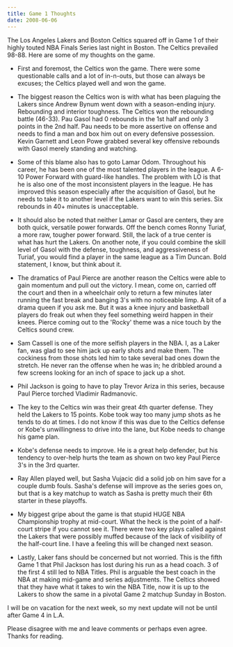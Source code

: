 ```yaml
---
title: Game 1 Thoughts
date: 2008-06-06
---
```


The Los Angeles Lakers and Boston Celtics squared off in Game 1 of their highly touted NBA Finals Series last night in Boston. The Celtics prevailed 98-88. Here are some of my thoughts on the game.

* First and foremost, the Celtics won the game. There were some questionable calls and a lot of in-n-outs, but those can always be excuses; the Celtics played well and won the game.

* The biggest reason the Celtics won is with what has been plaguing the Lakers since Andrew Bynum went down with a season-ending injury. Rebounding and interior toughness. The Celtics won the rebounding battle (46-33). Pau Gasol had 0 rebounds in the 1st half and only 3 points in the 2nd half. Pau needs to be more assertive on offense and needs to find a man and box him out on every defensive possession. Kevin Garnett and Leon Powe grabbed several key offensive rebounds with Gasol merely standing and watching.

* Some of this blame also has to goto Lamar Odom. Throughout his career, he has been one of the most talented players in the league. A 6-10 Power Forward with guard-like handles. The problem with LO is that he is also one of the most inconsistent players in the league. He has improved this season especially after the acquisition of Gasol, but he needs to take it to another level if the Lakers want to win this series. Six rebounds in 40+ minutes is unacceptable.

* It should also be noted that neither Lamar or Gasol are centers, they are both quick, versatile power forwards. Off the bench comes Ronny Turiaf, a more raw, tougher power forward. Still, the lack of a true center is what has hurt the Lakers. On another note, if you could combine the skill level of Gasol with the defense, toughness, and aggressiveness of Turiaf, you would find a player in the same league as a Tim Duncan. Bold statement, I know, but think about it.

* The dramatics of Paul Pierce are another reason the Celtics were able to gain momentum and pull out the victory. I mean, come on, carried off the court and then in a wheelchair only to return a few minutes later running the fast break and banging 3's with no noticeable limp. A bit of a drama queen if you ask me. But it was a knee injury and basketball players do freak out when they feel something weird happen in their knees. Pierce coming out to the 'Rocky' theme was a nice touch by the Celtics sound crew.

* Sam Cassell is one of the more selfish players in the NBA. I, as a Laker fan, was glad to see him jack up early shots and make them. The cockiness from those shots led him to take several bad ones down the stretch. He never ran the offense when he was in; he dribbled around a few screens looking for an inch of space to jack up a shot.

* Phil Jackson is going to have to play Trevor Ariza in this series, because Paul Pierce torched Vladimir Radmanovic.

* The key to the Celtics win was their great 4th quarter defense. They held the Lakers to 15 points. Kobe took way too many jump shots as he tends to do at times. I do not know if this was due to the Celtics defense or Kobe's unwillingness to drive into the lane, but Kobe needs to change his game plan.

* Kobe's defense needs to improve. He is a great help defender, but his tendency to over-help hurts the team as shown on two key Paul Pierce 3's in the 3rd quarter.

* Ray Allen played well, but Sasha Vujacic did a solid job on him save for a couple dumb fouls. Sasha's defense will improve as the series goes on, but that is a key matchup to watch as Sasha is pretty much their 6th starter in these playoffs.

* My biggest gripe about the game is that stupid HUGE NBA Championship trophy at mid-court. What the heck is the point of a half-court stripe if you cannot see it. There were two key plays called against the Lakers that were possibly muffed because of the lack of visibility of the half-court line. I have a feeling this will be changed next season.

* Lastly, Laker fans should be concerned but not worried. This is the fifth Game 1 that Phil Jackson has lost during his run as a head coach. 3 of the first 4 still led to NBA Titles. Phil is arguable the best coach in the NBA at making mid-game and series adjustments. The Celtics showed that they have what it takes to win the NBA Title, now it is up to the Lakers to show the same in a pivotal Game 2 matchup Sunday in Boston.

I will be on vacation for the next week, so my next update will not be until after Game 4 in L.A.

Please disagree with me and leave comments or perhaps even agree. Thanks for reading. 